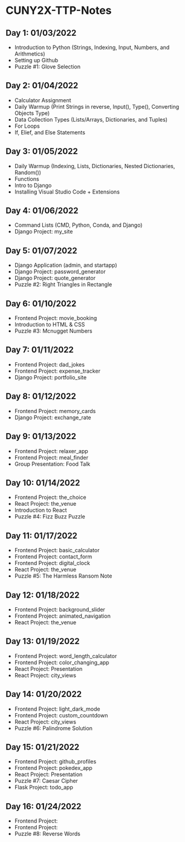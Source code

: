 # CUNY2X-TTP-Notes

## Day 1: 01/03/2022
* Introduction to Python (Strings, Indexing, Input, Numbers, and Arithmetics)
* Setting up Github
* Puzzle #1: Glove Selection


## Day 2: 01/04/2022
* Calculator Assignment
* Daily Warmup (Print Strings in reverse, Input(), Type(), Converting Objects Type)
* Data Collection Types (Lists/Arrays, Dictionaries, and Tuples)
* For Loops
* If, Elief, and Else Statements

## Day 3: 01/05/2022
* Daily Warmup (Indexing, Lists, Dictionaries, Nested Dictionaries, Random())
* Functions
* Intro to Django
* Installing Visual Studio Code + Extensions

## Day 4: 01/06/2022
* Command Lists (CMD, Python, Conda, and Django)
* Django Project: my_site


## Day 5: 01/07/2022
* Django Application (admin, and startapp)
* Django Project: password_generator
* Django Project: quote_generator
* Puzzle #2: Right Triangles in Rectangle

## Day 6: 01/10/2022
* Frontend Project: movie_booking
* Introduction to HTML & CSS
* Puzzle #3: Mcnugget Numbers

## Day 7: 01/11/2022
* Frontend Project: dad_jokes
* Frontend Project: expense_tracker
* Django Project: portfolio_site

## Day 8: 01/12/2022
* Frontend Project: memory_cards
* Django Project: exchange_rate

## Day 9: 01/13/2022
* Frontend Project: relaxer_app
* Frontend Project: meal_finder
* Group Presentation: Food Talk

## Day 10: 01/14/2022
* Frontend Project: the_choice
* React Project: the_venue
* Introduction to React
* Puzzle #4: Fizz Buzz Puzzle

## Day 11: 01/17/2022

* Frontend Project: basic_calculator
* Frontend Project: contact_form
* Frontend Project: digital_clock
* React Project: the_venue
* Puzzle #5: The Harmless Ransom Note

## Day 12: 01/18/2022

* Frontend Project: background_slider
* Frontend Project: animated_navigation
* React Project: the_venue

## Day 13: 01/19/2022

* Frontend Project: word_length_calculator
* Frontend Project: color_changing_app
* React Project: Presentation
* React Project: city_views

## Day 14: 01/20/2022

* Frontend Project: light_dark_mode
* Frontend Project: custom_countdown
* React Project: city_views
* Puzzle #6: Palindrome Solution

## Day 15: 01/21/2022

* Frontend Project: github_profiles
* Frontend Project: pokedex_app
* React Project: Presentation
* Puzzle #7: Caesar Cipher
* Flask Project: todo_app

## Day 16: 01/24/2022

* Frontend Project:
* Frontend Project:
* Puzzle #8: Reverse Words